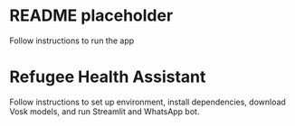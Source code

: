 # README placeholder
Follow instructions to run the app
# Refugee Health Assistant


Follow instructions to set up environment, install dependencies, download Vosk models, and run Streamlit and WhatsApp bot.